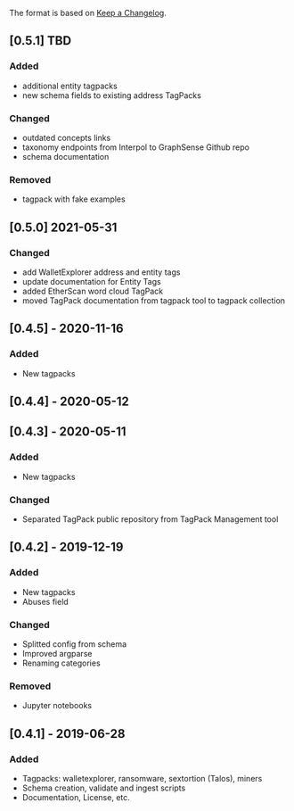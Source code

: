 The format is based on [Keep a Changelog](https://keepachangelog.com/en/1.0.0/).

## [0.5.1] TBD
### Added
- additional entity tagpacks
- new schema fields to existing address TagPacks
### Changed
- outdated concepts links
- taxonomy endpoints from Interpol to GraphSense Github repo
- schema documentation

### Removed
- tagpack with fake examples

## [0.5.0] 2021-05-31
### Changed
- add WalletExplorer address and entity tags
- update documentation for Entity Tags
- added EtherScan word cloud TagPack
- moved TagPack documentation from tagpack tool to tagpack collection

## [0.4.5] - 2020-11-16
### Added
- New tagpacks

## [0.4.4] - 2020-05-12

## [0.4.3] - 2020-05-11
### Added
- New tagpacks

### Changed
- Separated TagPack public repository from TagPack Management tool

## [0.4.2] - 2019-12-19
### Added
- New tagpacks
- Abuses field

### Changed
- Splitted config from schema
- Improved argparse
- Renaming categories

### Removed
- Jupyter notebooks

## [0.4.1] - 2019-06-28
### Added
- Tagpacks: walletexplorer, ransomware, sextortion (Talos), miners
- Schema creation, validate and ingest scripts
- Documentation, License, etc.
